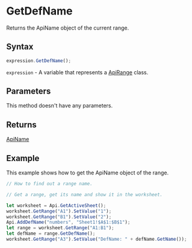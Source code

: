 # GetDefName

Returns the ApiName object of the current range.

## Syntax

```javascript
expression.GetDefName();
```

`expression` - A variable that represents a [ApiRange](../ApiRange.md) class.

## Parameters

This method doesn't have any parameters.

## Returns

[ApiName](../../ApiName/ApiName.md)

## Example

This example shows how to get the ApiName object of the range.

```javascript editor-xlsx
// How to find out a range name.

// Get a range, get its name and show it in the worksheet.

let worksheet = Api.GetActiveSheet();
worksheet.GetRange("A1").SetValue("1");
worksheet.GetRange("B1").SetValue("2");
Api.AddDefName("numbers", "Sheet1!$A$1:$B$1");
let range = worksheet.GetRange("A1:B1");
let defName = range.GetDefName();
worksheet.GetRange("A3").SetValue("DefName: " + defName.GetName());
```
